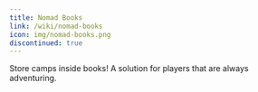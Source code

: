 ```yaml
---
title: Nomad Books
link: /wiki/nomad-books
icon: img/nomad-books.png
discontinued: true
---
```


Store camps inside books! A solution for players that are always adventuring.